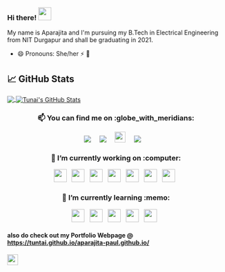### Hi there!  <img src="https://raw.githubusercontent.com/MartinHeinz/MartinHeinz/master/wave.gif" width="30px">
My name is Aparajita and I'm pursuing my B.Tech in Electrical Engineering from NIT Durgapur and shall be graduating in 2021. 
- 😄 Pronouns: She/her ⚡ :princess:

## &#x1f4c8; GitHub Stats
<a href="https://github.com/Tuntai">
  <img align="center" src="https://github-readme-stats.vercel.app/api/top-langs/?username=Tuntai&hide=java,html&title_color=ffffff&text_color=c9cacc&icon_color=2bbc8a&bg_color=1d1f21" />
</a>
<a href="https://github.com/Tuntai">
  <img align="center" src="https://github-readme-stats.vercel.app/api?username=Tuntai&show_icons=true&line_height=27&count_private=true&title_color=ffffff&text_color=c9cacc&icon_color=2bbc8a&bg_color=1d1f21" alt="Tunai's GitHub Stats" />
</a>

 <h3  align='center'> 📫 You can find me on :globe_with_meridians: </h3>
 <p align='center'>
 <a href="https://www.linkedin.com/in/aparajita-paul98/"><img src="https://img.shields.io/badge/linkedin-%230077B5.svg?&style=for-the-badge&logo=linkedin&logoColor=white" /></a>&nbsp;&nbsp;&nbsp;&nbsp;
  <a href="mailto:aparajitapaul98@gmail.com"><img src="https://img.shields.io/badge/gmail-%23D14836.svg?&style=for-the-badge&logo=gmail&logoColor=white" /></a>&nbsp;&nbsp;&nbsp;&nbsp;
  <a href="https://leetcode.com/tuntai_11/"><img height="25" src="https://assets.leetcode.com/static_assets/public/webpack_bundles/images/logo-dark.e99485d9b.svg"></a>&nbsp;&nbsp;&nbsp;&nbsp;
 <a href="https://www.quora.com/profile/APARAJITA-PAUL-8"><img src="https://img.shields.io/badge/Quora-%23D14836.svg?&style=for-the-badge&logo=Quora&logoColor=white" /></a>&nbsp;&nbsp;&nbsp;&nbsp; 
</p>

<h3 align="center"> 🔭 I’m currently working on :computer: </h3>
<p align="center">
  <code><img height="30" src="http://simpleicons.org/icons/awesomelists.svg"></code>&nbsp;&nbsp;
  <code><img height="30" src="https://simpleicons.org/icons/javascript.svg"></code>&nbsp;&nbsp;
  <code><img height="30" src="https://simpleicons.org/icons/django.svg"></code>&nbsp;&nbsp;
  <code><img height="30" src="https://simpleicons.org/icons/html5.svg"></code>&nbsp;&nbsp;
  <code><img height="30" src="https://simpleicons.org/icons/python.svg"></code>&nbsp;&nbsp;
  <code><img height="30" src="https://simpleicons.org/icons/cplusplus.svg"></code>&nbsp;&nbsp;
 <code><img height="30" src="https://simpleicons.org/icons/gitlab.svg"></code>&nbsp;&nbsp;
</p>

<h3 align="center">  🌱 I’m currently learning :memo: </h3>
<p align="center">
  <code><img height="30" src="http://simpleicons.org/icons/php.svg"></code>&nbsp;&nbsp;
  <code><img height="30" src="http://simpleicons.org/icons/css3.svg"></code>&nbsp;&nbsp;
 <code><img height="30" src="https://simpleicons.org/icons/git.svg"></code>&nbsp;&nbsp;
 <code><img height="30" src="https://simpleicons.org/icons/node-dot-js.svg"></code>&nbsp;&nbsp;
 <code><img height="30" src="https://simpleicons.org/icons/react.svg"></code>&nbsp;&nbsp;
</p>

#### also do check out my Portfolio Webpage @ https://tuntai.github.io/aparajita-paul.github.io/
<p><code><img height="25" src="https://komarev.com/ghpvc/?username=Tuntai&color=red"></code></p>

